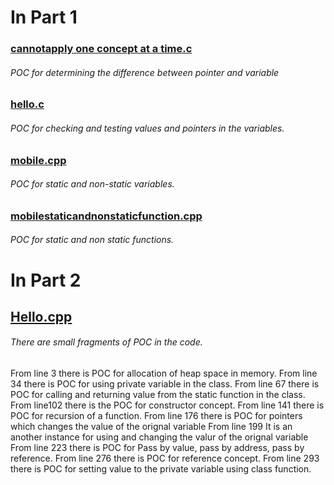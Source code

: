 # In Part 1

### [cannotapply one concept at a time.c](https://github.com/samargurjar/Cpp/blob/master/Module1/part1/cannotapply%20one%20concept%20at%20a%20time.c)


###### POC for determining the difference between pointer and variable



### [hello.c](https://github.com/samargurjar/Cpp/blob/master/Module1/part1/hello.c)

###### POC for checking and testing values and pointers in the variables.



### [mobile.cpp](https://github.com/samargurjar/Cpp/blob/master/Module1/part1/Mobile.cpp)

###### POC for static and non-static variables.


### [mobilestaticandnonstaticfunction.cpp](https://github.com/samargurjar/Cpp/blob/master/Module1/part1/MobileStaicAndNonStaticFuntions.cpp)

###### POC for static and non static functions.



# In Part 2

## [Hello.cpp](https://github.com/samargurjar/Cpp/blob/master/Module1/part2/hello.cpp)

###### There are small fragments of POC in the code. 
From line 3 there is POC for allocation of heap space in memory. 
From line 34 there is POC for using private variable in the class.
From line 67 there is POC for calling and returning value from the static function in the class.
From line102 there is the POC for constructor concept.
From line 141 there is POC for recursion of a function.
From line 176 there is POC for pointers which changes the value of the orignal variable
From line 199 It is an another instance for using and changing the valur of the orignal variable
From line 223 there is POC for Pass by value, pass by address, pass by reference.
From line 276 there is POC for reference concept.
From line 293 there is POC for setting value to the private variable using class function.


